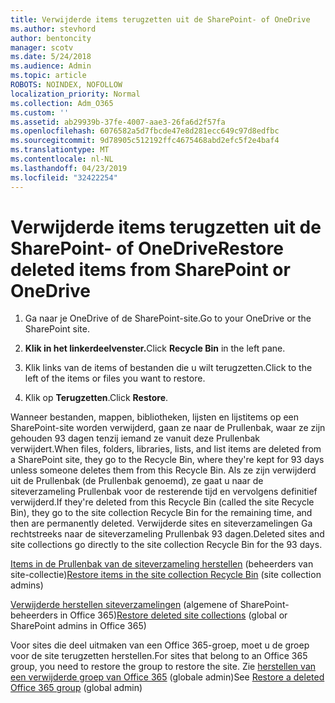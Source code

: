 ```yaml
---
title: Verwijderde items terugzetten uit de SharePoint- of OneDrive
ms.author: stevhord
author: bentoncity
manager: scotv
ms.date: 5/24/2018
ms.audience: Admin
ms.topic: article
ROBOTS: NOINDEX, NOFOLLOW
localization_priority: Normal
ms.collection: Adm_O365
ms.custom: ''
ms.assetid: ab29939b-37fe-4007-aae3-26fa6d2f57fa
ms.openlocfilehash: 6076582a5d7fbcde47e8d281ecc649c97d8edfbc
ms.sourcegitcommit: 9d78905c512192ffc4675468abd2efc5f2e4baf4
ms.translationtype: MT
ms.contentlocale: nl-NL
ms.lasthandoff: 04/23/2019
ms.locfileid: "32422254"
---
```

# <a name="restore-deleted-items-from-sharepoint-or-onedrive"></a><span data-ttu-id="d79a8-102">Verwijderde items terugzetten uit de SharePoint- of OneDrive</span><span class="sxs-lookup"><span data-stu-id="d79a8-102">Restore deleted items from SharePoint or OneDrive</span></span>

1. <span data-ttu-id="d79a8-103">Ga naar je OneDrive of de SharePoint-site.</span><span class="sxs-lookup"><span data-stu-id="d79a8-103">Go to your OneDrive or the SharePoint site.</span></span>
    
2. <span data-ttu-id="d79a8-104">**Klik in het linkerdeelvenster.**</span><span class="sxs-lookup"><span data-stu-id="d79a8-104">Click **Recycle Bin** in the left pane.</span></span> 
    
3. <span data-ttu-id="d79a8-105">Klik links van de items of bestanden die u wilt terugzetten.</span><span class="sxs-lookup"><span data-stu-id="d79a8-105">Click to the left of the items or files you want to restore.</span></span>
    
4. <span data-ttu-id="d79a8-106">Klik op **Terugzetten**.</span><span class="sxs-lookup"><span data-stu-id="d79a8-106">Click **Restore**.</span></span> 
    
<span data-ttu-id="d79a8-107">Wanneer bestanden, mappen, bibliotheken, lijsten en lijstitems op een SharePoint-site worden verwijderd, gaan ze naar de Prullenbak, waar ze zijn gehouden 93 dagen tenzij iemand ze vanuit deze Prullenbak verwijdert.</span><span class="sxs-lookup"><span data-stu-id="d79a8-107">When files, folders, libraries, lists, and list items are deleted from a SharePoint site, they go to the Recycle Bin, where they're kept for 93 days unless someone deletes them from this Recycle Bin.</span></span> <span data-ttu-id="d79a8-108">Als ze zijn verwijderd uit de Prullenbak (de Prullenbak genoemd), ze gaat u naar de siteverzameling Prullenbak voor de resterende tijd en vervolgens definitief verwijderd.</span><span class="sxs-lookup"><span data-stu-id="d79a8-108">If they're deleted from this Recycle Bin (called the site Recycle Bin), they go to the site collection Recycle Bin for the remaining time, and then are permanently deleted.</span></span> <span data-ttu-id="d79a8-109">Verwijderde sites en siteverzamelingen Ga rechtstreeks naar de siteverzameling Prullenbak 93 dagen.</span><span class="sxs-lookup"><span data-stu-id="d79a8-109">Deleted sites and site collections go directly to the site collection Recycle Bin for the 93 days.</span></span>
  
<span data-ttu-id="d79a8-110">[Items in de Prullenbak van de siteverzameling herstellen](https://go.microsoft.com/fwlink/?linkid=867800) (beheerders van site-collectie)</span><span class="sxs-lookup"><span data-stu-id="d79a8-110">[Restore items in the site collection Recycle Bin](https://go.microsoft.com/fwlink/?linkid=867800) (site collection admins)</span></span> 
  
<span data-ttu-id="d79a8-111">[Verwijderde herstellen siteverzamelingen](https://go.microsoft.com/fwlink/?linkid=867660) (algemene of SharePoint-beheerders in Office 365)</span><span class="sxs-lookup"><span data-stu-id="d79a8-111">[Restore deleted site collections](https://go.microsoft.com/fwlink/?linkid=867660) (global or SharePoint admins in Office 365)</span></span> 
  
<span data-ttu-id="d79a8-112">Voor sites die deel uitmaken van een Office 365-groep, moet u de groep voor de site terugzetten herstellen.</span><span class="sxs-lookup"><span data-stu-id="d79a8-112">For sites that belong to an Office 365 group, you need to restore the group to restore the site.</span></span> <span data-ttu-id="d79a8-113">Zie [herstellen van een verwijderde groep van Office 365](https://go.microsoft.com/fwlink/?linkid=867802) (globale admin)</span><span class="sxs-lookup"><span data-stu-id="d79a8-113">See [Restore a deleted Office 365 group](https://go.microsoft.com/fwlink/?linkid=867802) (global admin)</span></span> 
  

